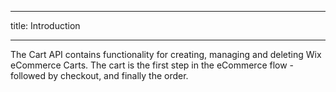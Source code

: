 ___
title: Introduction
___

The Cart API contains functionality for creating, managing and deleting Wix eCommerce Carts. The cart is the first step in the eCommerce flow - followed by checkout, and finally the order.